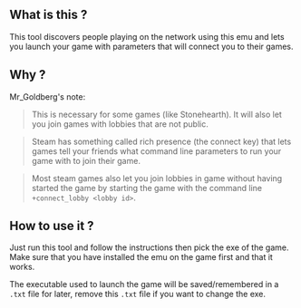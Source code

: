 ## What is this ?
This tool discovers people playing on the network using this emu and lets you launch your game with parameters that will connect you to their games.

## Why ?
Mr_Goldberg's note:
> This is necessary for some games (like Stonehearth). It will also let you join games with lobbies that are not public.

> Steam has something called rich presence (the connect key) that lets games tell your friends what command line parameters to run your game with to join their game.

> Most steam games also let you join lobbies in game without having started the game by starting the game with the command line `+connect_lobby <lobby id>`.

## How to use it ?
Just run this tool and follow the instructions then pick the exe of the game.  
Make sure that you have installed the emu on the game first and that it works.  

The executable used to launch the game will be saved/remembered in a `.txt` file for later, remove this `.txt` file if you want to change the exe.
